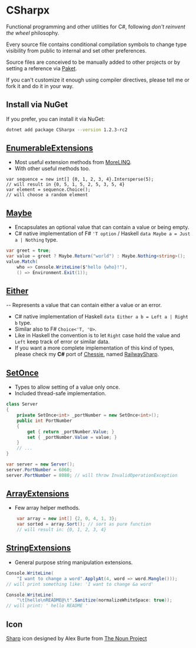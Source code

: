 # CSharpx

Functional programming and other utilities for C#, following *don't reinvent the wheel* philosophy.

Every source file contains conditional compilation symbols to change type visibility from public to internal
and set other preferences.

Source files are conceived to be manually added to other projects or by setting a reference via [Paket](http://fsprojects.github.io/Paket/).

If you can't customize it enough using compiler directives, please tell me or fork it and do it in your way.

## Install via NuGet

If you prefer, you can install it via NuGet:
```sh
dotnet add package CSharpx --version 1.2.3-rc2
```

## [EnumerableExtensions](https://github.com/gsscoder/CSharpx/blob/master/src/CSharpx/EnumerableExtensions.cs)

- Most useful extension methods from [MoreLINQ](https://code.google.com/p/morelinq/).
- With other useful methods too.
```CSharp
var sequence = new int[] {0, 1, 2, 3, 4}.Intersperse(5);
// will result in {0, 5, 1, 5, 2, 5, 3, 5, 4}
var element = sequence.Choice();
// will choose a random element
```

## [Maybe](https://github.com/gsscoder/CSharpx/blob/master/src/CSharpx/Maybe.cs)

- Encapsulates an optional value that can contain a value or being empty.
- C# native implementation of F# `'T option` / Haskell `data Maybe a = Just a | Nothing` type.
```csharp
var greet = true;
var value = greet ? Maybe.Return("world") : Maybe.Nothing<string>();
value.Match(
    who => Console.WriteLine($"hello {who}!"),
    () => Environment.Exit(1));
```

## [Either](https://github.com/gsscoder/CSharpx/blob/master/src/CSharpx/Either.cs)

-- Represents a value that can contain either a value or an error.
- C# native implementation of Haskell `data Either a b = Left a | Right b` type.
- Similar also to F# `Choice<'T, 'U>`.
- Like in Haskell the convention is to let `Right` case hold the value and `Left` keep track of error or similar data.
- If you want a more complete implementation of this kind of types, please check my **C#** port of [Chessie](https://github.com/fsprojects/Chessie),
named [RailwaySharp](https://github.com/gsscoder/railwaysharp).

## [SetOnce](https://github.com/gsscoder/CSharpx/blob/master/src/CSharpx/SetOnce.cs)

- Types to allow setting of a value only once.
- Included thread-safe implementation.
```csharp
class Server
{
    private SetOnce<int> _portNumber = new SetOnce<int>();
    public int PortNumber
    {
        get { return _portNumber.Value; }
        set { _portNumber.Value = value; }
    }
    // ...
}

var server = new Server();
server.PortNumber = 6060;
server.PortNumber = 8080; // will throw InvalidOperationException
```

## [ArrayExtensions](https://github.com/gsscoder/CSharpx/blob/master/src/CSharpx/ArrayExtensions.cs)

- Few array helper methods.
```csharp
    var array = new int[] {2, 0, 4, 1, 3};
    var sorted = array.Sort(); // sort as pure function
    // will result in: {0, 1, 2, 3, 4}
```

## [StringExtensions](https://github.com/gsscoder/CSharpx/blob/master/src/CSharpx/StringExtensions.cs)

- General purpose string manipulation extensions.
```csharp
Console.WriteLine(
    "I want to change a word".ApplyAt(4, word => word.Mangle()));
// will print something like: 'I want to change &a word'

Console.WriteLine(
    "\t[hello\nREADME@\t".Sanitize(normalizeWhiteSpace: true));
// will print: ' hello README '
```

## Icon

[Sharp](https://thenounproject.com/search/?q=sharp&i=1808600) icon designed by Alex Burte from [The Noun Project](https://thenounproject.com/)
